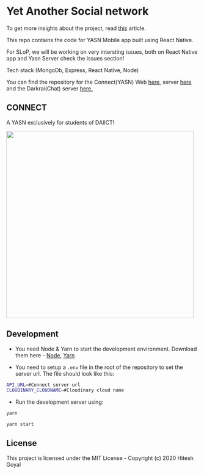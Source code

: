 # Yet Another Social network

To get more insights about the project, read [this](https://medium.com/code-dementia/building-a-social-network-using-mern-stack-85037914b944) article.

This repo contains the code for YASN Mobile app built using React Native.

For SLoP, we will be working on very intersting issues, both on React Native app and Yasn Server check the issues section!

Tech stack (MongoDb, Express, React Native, Node)

You can find the repository for the Connect(YASN) Web [here](https://github.com/hitgo00/yasn), server [here](https://github.com/hitgo00/yasn-server) and the Darkrai(Chat) server [here.](https://github.com/darkraichat/darkrai-server)

## CONNECT

A YASN exclusively for students of DAIICT!

<img src="https://github.com/hitgo00/yasn-mobile/blob/master/assets/ss.png" height="490">


## Development

- You need Node & Yarn to start the development environment. Download them here - [Node](https://nodejs.org/), [Yarn](https://yarnpkg.com)

- You need to setup a `.env` file in the root of the repository to set the server url. The file should look like this:

```bash
API_URL=#Connect server url
CLOUDINARY_CLOUDNAME=#Cloudinary cloud name

```

- Run the development server using:

```bash
yarn

yarn start
```

## License

This project is licensed under the MIT License - Copyright (c) 2020 Hitesh Goyal

